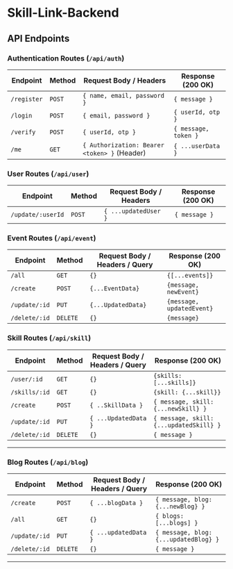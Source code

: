 # Skill-Link-Backend


## API Endpoints

### **Authentication Routes (`/api/auth`)**

| Endpoint  | Method | Request Body / Headers                     | Response (200 OK)                     |
|-----------|--------|--------------------------------------------|----------------------------------------|
| `/register` | `POST` | `{ name, email, password }`               | `{ message }`                         |
| `/login`    | `POST` | `{ email, password }`                    | `{ userId, otp }`                     |
| `/verify`   | `POST` | `{ userId, otp }`                        | `{ message, token }`                  |
| `/me`       | `GET`  | `{ Authorization: Bearer <token> }` (Header) | `{ ...userData }`                      |

### **User Routes (`/api/user`)**

| Endpoint  | Method | Request Body / Headers                     | Response (200 OK)                     |
|-----------|--------|--------------------------------------------|----------------------------------------|
| `/update/:userId` | `POST` | `{ ...updatedUser }`               | `{ message }`                         |

### **Event Routes (`/api/event`)**
| Endpoint | Method | Request Body / Headers / Query              | Response (200 OK)                      |
|----------|--------|---------------------------------------------|----------------------------------------|
| `/all`   | `GET`  | `{}`                                        | `{[...events]}`                          |
| `/create`| `POST` | `{...EventData}`                            | `{message, newEvent}`                  |
|`/update/:id` | `PUT` | `{...UpdatedData}`                       | `{message, updatedEvent}`              |
| `/delete/:id`| `DELETE`| `{}`                                   |  `{message}`                           |     

### **Skill Routes (`/api/skill`)**

| Endpoint            | Method | Request Body / Headers / Query       | Response (200 OK)                      |
|---------------------|--------|--------------------------------------|----------------------------------------|
| `/user/:id`         | `GET`  | `{}`                                 | `{skills: [...skills]}`                |
| `/skills/:id`       | `GET`  | `{}`                                 | `{skill: {...skill}}`                  |
| `/create`           | `POST` | `{ ..SkillData }` | `{ message, skill: {...newSkill} }` |
| `/update/:id`       | `PUT`  | `{ ...UpdatedData }` | `{ message, skill: {...updatedSkill} }` |
| `/delete/:id`       | `DELETE`| `{}`                                 | `{ message }` |

---

###  **Blog Routes (`/api/blog`)**

| Endpoint            | Method | Request Body / Headers / Query       | Response (200 OK)                      |
|---------------------|--------|--------------------------------------|----------------------------------------|
| `/create`           | `POST` | `{ ...blogData }` | `{ message, blog: {...newBlog} }` |
| `/all`              | `GET`  | `{}`                                 | `{ blogs: [...blogs] }`                |
| `/update/:id`       | `PUT`  | `{ ...updatedData }` | `{ message, blog: {...updatedBlog} }` |
| `/delete/:id`       | `DELETE`| `{}`                                 | `{ message }` |

---